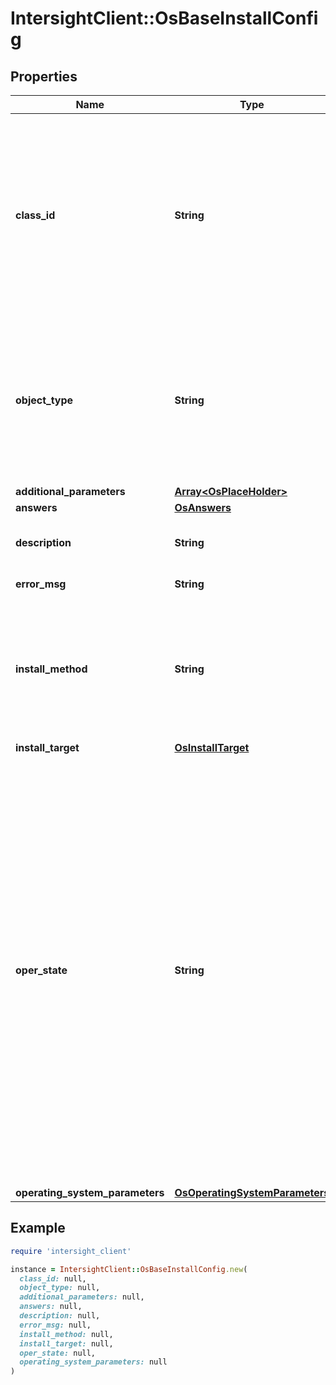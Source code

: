 # IntersightClient::OsBaseInstallConfig

## Properties

| Name | Type | Description | Notes |
| ---- | ---- | ----------- | ----- |
| **class_id** | **String** | The fully-qualified name of the instantiated, concrete type. This property is used as a discriminator to identify the type of the payload when marshaling and unmarshaling data. The enum values provides the list of concrete types that can be instantiated from this abstract type. | [default to &#39;os.Install&#39;] |
| **object_type** | **String** | The fully-qualified name of the instantiated, concrete type. The value should be the same as the &#39;ClassId&#39; property. The enum values provides the list of concrete types that can be instantiated from this abstract type. | [default to &#39;os.Install&#39;] |
| **additional_parameters** | [**Array&lt;OsPlaceHolder&gt;**](OsPlaceHolder.md) |  | [optional] |
| **answers** | [**OsAnswers**](OsAnswers.md) |  | [optional] |
| **description** | **String** | User provided description about the OS install configuration. | [optional] |
| **error_msg** | **String** | The failure message of the API. | [optional][readonly] |
| **install_method** | **String** | The install method to be used for OS installation - vMedia, iPXE.  Only vMedia is supported as of now. * &#x60;vMedia&#x60; - OS image is mounted as vMedia in target server for OS installation. | [optional][default to &#39;vMedia&#39;] |
| **install_target** | [**OsInstallTarget**](OsInstallTarget.md) |  | [optional] |
| **oper_state** | **String** | Denotes API operating status as pending, in_progress, completed_ok, completed_error based on the execution status. * &#x60;Pending&#x60; - The initial value of the OperStatus. * &#x60;InProgress&#x60; - The OperStatus value will be InProgress during execution. * &#x60;CompletedOk&#x60; - The API is successful with operation then OperStatus will be marked as CompletedOk. * &#x60;CompletedError&#x60; - The API is failed with operation then OperStatus will be marked as CompletedError. * &#x60;CompletedWarning&#x60; - The API is completed with some warning then OperStatus will be CompletedWarning. | [optional][readonly][default to &#39;Pending&#39;] |
| **operating_system_parameters** | [**OsOperatingSystemParameters**](OsOperatingSystemParameters.md) |  | [optional] |

## Example

```ruby
require 'intersight_client'

instance = IntersightClient::OsBaseInstallConfig.new(
  class_id: null,
  object_type: null,
  additional_parameters: null,
  answers: null,
  description: null,
  error_msg: null,
  install_method: null,
  install_target: null,
  oper_state: null,
  operating_system_parameters: null
)
```

